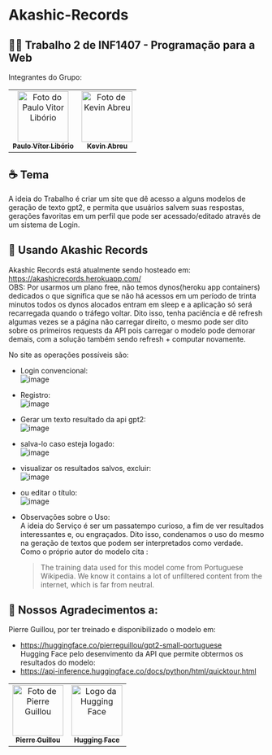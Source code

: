 # Akashic-Records

## 👨‍💻 Trabalho 2 de INF1407 - Programação para a Web
Integrantes do Grupo:

<table>
  <tr>
    <td align="center">
      <a href="https://github.com/pvliborio">
        <img src="https://avatars.githubusercontent.com/u/19355448?v=4" width="100px;" alt="Foto do Paulo Vitor Libório "/><br>
        <sub>
          <b>Paulo Vítor Libório</b>
        </sub>
      </a>
    </td>
    <td align="center">
      <a href= "https://github.com/LeeTgk">
        <img src="https://avatars.githubusercontent.com/u/61758137?v=4" width="100px;" alt="Foto de Kevin Abreu"/><br>
        <sub>
          <b>Kevin Abreu</b>
        </sub>
      </a>
    </td>
  </tr>
</table>


## ☕ Tema
A ideia do Trabalho é criar um site que dê acesso a alguns modelos de geração de texto gpt2, e permita que usuários salvem suas respostas, gerações favoritas em um perfil que pode ser acessado/editado através de um sistema de Login.

## 🚀 Usando Akashic Records

Akashic Records está atualmente sendo hosteado em: https://akashicrecords.herokuapp.com/     
OBS: Por usarmos um plano free, não temos dynos(heroku app containers) dedicados o que significa que se não há acessos em um período de trinta minutos todos os dynos alocados entram em sleep e a aplicação só será recarregada quando o tráfego voltar.
Dito isso, tenha paciência e dê refresh algumas vezes se a página não carregar direito, o mesmo pode ser dito sobre os primeiros requests da API pois carregar o modelo pode demorar demais, com a solução também sendo refresh + computar novamente.

No site as operações possíveis são:   
  * Login convencional:      
  ![image](https://user-images.githubusercontent.com/61758137/144293768-4e5a8777-bcab-4b75-8895-b96cd0a2ce3e.png)
  * Registro:   
  ![image](https://user-images.githubusercontent.com/61758137/144294293-c3cfd087-27bf-4273-bb31-3116df346838.png)
  * Gerar um texto resultado da api gpt2:   
  ![image](https://user-images.githubusercontent.com/61758137/144291234-8bb2d09b-8de0-44b3-acc7-a63d6412d29d.png)
  * salva-lo caso esteja logado:    
  ![image](https://user-images.githubusercontent.com/61758137/144292573-bb78da5f-3457-41eb-b371-8aea1924571a.png)
  * visualizar os resultados salvos, excluir:   
  ![image](https://user-images.githubusercontent.com/61758137/144293016-ace93fe6-7c19-4e4a-b492-94680147ec0d.png)
  * ou editar o título:   
  ![image](https://user-images.githubusercontent.com/61758137/144293297-5df944d0-d1fe-4fda-ac20-a883f1eb281b.png)

* Observações sobre o Uso:   
A ideia do Serviço é ser um passatempo curioso, a fim de ver resultados interessantes e, ou engraçados.
Dito isso, condenamos o uso do mesmo na geração de textos que podem ser interpretados como verdade.
Como o próprio autor do modelo cita :
  > The training data used for this model come from Portuguese Wikipedia. We know it contains a lot of unfiltered content from the internet, which is far from neutral. 

## 🤝 Nossos Agradecimentos a:
Pierre Guillou, por ter treinado e disponibilizado o modelo em:   
  * https://huggingface.co/pierreguillou/gpt2-small-portuguese  
Hugging Face pelo desenvimento da API que permite obtermos os resultados do modelo:  
  * https://api-inference.huggingface.co/docs/python/html/quicktour.html   
<table>
  <tr>
    <td align="center">
      <a href="https://github.com/piegu">
        <img src="https://avatars.githubusercontent.com/u/20000948?v=4" width="100px;" alt="Foto de Pierre Guillou"/><br>
        <sub>
          <b>Pierre Guillou</b>
        </sub>
      </a>
    </td>
    <td align="center">
      <a href= "https://huggingface.co/">
        <img src="https://huggingface.co/front/assets/huggingface_logo-noborder.svg" width="100px;" alt="Logo da Hugging Face"/><br>
        <sub>
          <b>Hugging Face</b>
        </sub>
      </a>
    </td>
  </tr>
</table>

